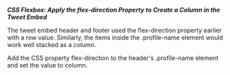 ***CSS Flexbox: Apply the flex-direction Property to Create a Column in the Tweet Embed***

The tweet embed header and footer used the flex-direction property earlier with a row value. Similarly, the items inside the .profile-name element would work well stacked as a column.


Add the CSS property flex-direction to the header's .profile-name element and set the value to column.
